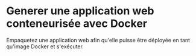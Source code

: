 # Generer une application web conteneurisée avec Docker
Empaquetez une application web afin qu'elle puisse être déployée en tant qu'image Docker et s'exécuter.
